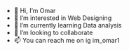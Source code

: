 - 👋 Hi, I’m Omar
- 👀 I’m interested in Web Designing
- 🌱 I’m currently learning Data analysis 
- 💞️ I’m looking to collaborate
- 📫 You can reach me on ig im_omar1

<!---
Imomar1/Imomar1 is a ✨ special ✨ repository because its `README.md` (this file) appears on your GitHub profile.
You can click the Preview link to take a look at your changes.
--->
